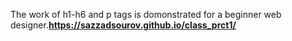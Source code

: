 The work of h1-h6 and p tags is domonstrated for a beginner web designer.<b>https://sazzadsourov.github.io/class_prct1/

